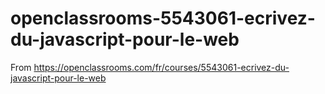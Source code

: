 # openclassrooms-5543061-ecrivez-du-javascript-pour-le-web
From https://openclassrooms.com/fr/courses/5543061-ecrivez-du-javascript-pour-le-web

